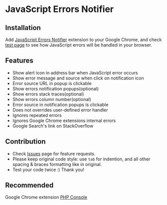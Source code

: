 JavaScript Errors Notifier
==========================

## Installation

Add [JavaScript Errors Notifier](https://chrome.google.com/webstore/detail/javascript-errors-notifie/jafmfknfnkoekkdocjiaipcnmkklaajd) extension to your Google Chrome, and check [test page](http://php-console.com/instance/examples/#handle_javascript_errors) to see how JavaScript errors will be handled in your browser.

## Features

* Show alert icon in address bar when JavaScript error occurs 
* Show error message and source when click on notification icon
* Error source URL in popup is clickable
* Show errors notification popups(optional)
* Show errors stack traces(optional)
* Show errors column number(optional)
* Error source in notification popups is clickable
* Does not overrides user-defined error handler
* Ignores repeated errors
* Ignores Google Chrome extensions internal errors
* Google Search's link on StackOverflow

## Contribution

* Check [Issues](https://github.com/barbushin/javascript-errors-notifier/issues) page for feature requests.
* Please keep original code style: use `tab` for indention, and all other spacing & braces formatting like in original.
* Test your code twice :) Thank you!

## Recommended

Google Chrome extension [PHP Console](https://chrome.google.com/webstore/detail/php-console/nfhmhhlpfleoednkpnnnkolmclajemef)
